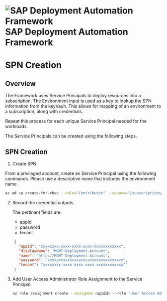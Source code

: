 # ![SAP Deployment Automation Framework](../assets/images/UnicornSAPBlack64x64.png)**SAP Deployment Automation Framework** #

# **SPN Creation** #

## Overview

The Framework uses Service Principals to deploy resources into a subscription.
The Environment input is used as a key to lookup the SPN information from the keyVault.
This allows for mapping of an environment to a subscription, along with credentials.

Repeat this process for each unique Service Principal needed for the workloads.

The Service Principals can be created using the following steps.

## SPN Creation 

1. Create SPN

From a privilaged account, create an Service Principal using the following commands. Please use a descriptive name that includes the environment name.

   ```bash
   az ad sp create-for-rbac --role="Contributor" --scopes="/subscriptions/xxxxxxxx-xxxx-xxxx-xxxx-xxxxxxxxxxxx" --name="MGMT-Deployment-Account"
   ```

2. Record the credential outputs.

   The pertinant fields are:
   - appId
   - password
   - tenant

```json
    {
      "appId": "xxxxxxxx-xxxx-xxxx-xxxx-xxxxxxxxxxxx",
      "displayName": "MGMT-Deployment-Account",
      "name": "http://MGMT-Deployment-Account",
      "password": "xxxxxxxxxxxxxxxxxxxxxxxxxxxxxxxxxx",
      "tenant": "xxxxxxxx-xxxx-xxxx-xxxx-xxxxxxxxxxxx""
    }
 ```

3. Add User Access Administrator Role Assignment to the Service Principal.

   ```bash
   az role assignment create --assignee <appId> --role "User Access Administrator"
   ```